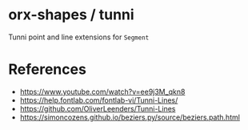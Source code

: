 # orx-shapes / tunni

Tunni point and line extensions for `Segment`

# References

* https://www.youtube.com/watch?v=ee9j3M_qkn8
* https://help.fontlab.com/fontlab-vi/Tunni-Lines/
* https://github.com/OliverLeenders/Tunni-Lines
* https://simoncozens.github.io/beziers.py/source/beziers.path.html
